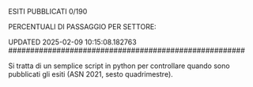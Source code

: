 ESITI PUBBLICATI 0/190 

PERCENTUALI DI PASSAGGIO PER SETTORE:

UPDATED 2025-02-09 10:15:08.182763
###################################################### 

Si tratta di un semplice script in python per controllare quando sono pubblicati gli esiti (ASN 2021, sesto quadrimestre).

